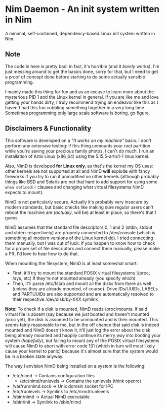 # Nim Daemon - An init system written in Nim
A minimal, self-contained, dependency-based Linux init system written in Nim.

## Note

The code in here is pretty bad: in fact, it's horrible (and it _barely_ works). I'm just messing around to get the basics done, sorry for that, 
but I need to get a proof of concept done before starting to do some actually sensible programming.

I mainly made this thing for fun and as an excuse to learn more about the mysterious PID 1 and the Linux kernel in general. If you are like me
and love getting your hands dirty, I truly recommend trying an endeavor like this as I haven't had this fun cobbling something together in a very
long time. Sometimes programming only large scale software is boring, go figure.

## Disclaimers & Functionality

This software is developed on a _"It works on my machine"_ basis. I don't perform any extensive testing: if this thing unmounts your
root partition while you're saving your precious family photos, I can't do much. I run an installation of Artix Linux (x86_64)
using the 5.15.5-artix1-1 linux kernel.

Also, NimD is developed **for Linux only**, as that's the kernel my OS uses: other kernels are not supported at all and NimD
**will** explode with fancy fireworks if you try to run it unmodified on other kernels (although probably things like BSD and Solaris
are not that hard to add support for using some `when defined()` clauses and changing what virtual filesystems NimD expects to mount).

NimD is not particularly secure. Actually it's probably very insecure by modern standards, but basic checks like making sure regular users
can't reboot the machine are (_actually_, will be) at least in place, so there's that I guess.

NimD assumes that the standard file descriptors 0, 1 and 2 (stdin, stdout and stderr respectively) are properly connected to /dev/console 
(which is something all modern versions of the Linux kernel do). I tried connecting them manually, but I was out of luck: if you happen to 
know how to check for a proper set of file descriptors and connect them manually, please make a PR, I'd love to hear how to do that.

When mounting the filesystem, NimD is at least somewhat smart:
- First, it'll try to mount the standard POSIX virtual filesystems (/proc, /sys, etc) if they're not mounted already (you specify which)
- Then, it'll parse /etc/fstab and mount all the disks from there as well (unless they are already mounted, of course).
    Drive IDs/UUIDs, LABELs and PARTUUIDs are also supported and are automatically resolved to their respective /dev/disk/by-XXX symlink

__Note__: To check if a disk is mounted, NimD reads /proc/mounts. If said virtual file is absent (say because we just booted and haven't mounted
/proc yet), the disk is assumed to be unmounted and is then mounted. This seems fairly reasonable to me, but in the off chance that said disk is
indeed mounted and NimD doesn't know it, it'll just log the error about the disk being already mounted and happily continue its merry way into
booting your system (_hopefully_), but failing to mount any of the POSIX virtual filesystems will cause NimD to abort with error code 131 (which
in turn will most likely cause your kernel to panic) because it's almost sure that the system would be in a broken state anyway.

The way I envision NimD being installed on a system is the following:
- /etc/nimd -> Contains configuration files
    - /etc/nimd/runlevels -> Contains the runlevels (think openrc)
- /var/run/nimd.sock -> Unix domain socket for IPC
- /etc/runlevels -> Symlink to /etc/nimd/runlevels
- /sbin/nimd -> Actual NimD executable
- /sbin/init -> Symlink to /sbin/nimd



